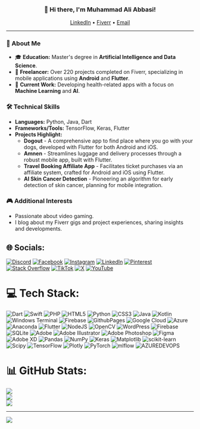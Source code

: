 <h3 align="center">👋 Hi there, I'm Muhammad Ali Abbasi!</h3>

<p align="center">
  <a href="https://www.linkedin.com/in/alyabbasi93/">LinkedIn</a> •
  <a href="https://www.fiverr.com/alyabbasi">Fiverr</a> •
  <a href="mailto:alyabbasi93@icloud.com">Email</a>
</p>

---

### 🌱 About Me
- 🎓 **Education:** Master's degree in **Artificial Intelligence and Data Science**.
- 💼 **Freelancer:** Over 220 projects completed on Fiverr, specializing in mobile applications using **Android** and **Flutter**.
- 🚀 **Current Work:** Developing health-related apps with a focus on **Machine Learning** and **AI**.

### 🛠️ Technical Skills
- **Languages:** Python, Java, Dart
- **Frameworks/Tools:** TensorFlow, Keras, Flutter
- **Projects Highlight:**
  - **Dogout** - A comprehensive app to find place where you go with your dogs, developed with Flutter for both Android and iOS.
  - **Amnen** - Streamlines luggage and delivery processes through a robust mobile app, built with Flutter.
  - **Travel Booking Affiliate App** - Facilitates ticket purchases via an affiliate system, crafted for Android and iOS using Flutter.
  - **AI Skin Cancer Detection** - Pioneering an algorithm for early detection of skin cancer, planning for mobile integration.

### 🎮 Additional Interests
- Passionate about video gaming.
- I blog about my Fiverr gigs and project experiences, sharing insights and developments.

## 🌐 Socials:
[![Discord](https://img.shields.io/badge/Discord-%237289DA.svg?logo=discord&logoColor=white)](https://discord.gg/alyabbasi93) [![Facebook](https://img.shields.io/badge/Facebook-%231877F2.svg?logo=Facebook&logoColor=white)](https://facebook.com/alyabbasi93) [![Instagram](https://img.shields.io/badge/Instagram-%23E4405F.svg?logo=Instagram&logoColor=white)](https://instagram.com/alyabbasi93) [![LinkedIn](https://img.shields.io/badge/LinkedIn-%230077B5.svg?logo=linkedin&logoColor=white)](https://linkedin.com/in/alyabbasi93) [![Pinterest](https://img.shields.io/badge/Pinterest-%23E60023.svg?logo=Pinterest&logoColor=white)](https://pinterest.com/alyabbasi93) [![Stack Overflow](https://img.shields.io/badge/-Stackoverflow-FE7A16?logo=stack-overflow&logoColor=white)](https://stackoverflow.com/users/muhammad-ali-abbasi) [![TikTok](https://img.shields.io/badge/TikTok-%23000000.svg?logo=TikTok&logoColor=white)](https://tiktok.com/@alyabbasi93) [![X](https://img.shields.io/badge/X-black.svg?logo=X&logoColor=white)](https://x.com/alyabbasi1) [![YouTube](https://img.shields.io/badge/YouTube-%23FF0000.svg?logo=YouTube&logoColor=white)](https://youtube.com/@myfiverrgigs3832) 

# 💻 Tech Stack:
![Dart](https://img.shields.io/badge/dart-%230175C2.svg?style=for-the-badge&logo=dart&logoColor=white) ![Swift](https://img.shields.io/badge/swift-F54A2A?style=for-the-badge&logo=swift&logoColor=white) ![PHP](https://img.shields.io/badge/php-%23777BB4.svg?style=for-the-badge&logo=php&logoColor=white) ![HTML5](https://img.shields.io/badge/html5-%23E34F26.svg?style=for-the-badge&logo=html5&logoColor=white) ![Python](https://img.shields.io/badge/python-3670A0?style=for-the-badge&logo=python&logoColor=ffdd54) ![CSS3](https://img.shields.io/badge/css3-%231572B6.svg?style=for-the-badge&logo=css3&logoColor=white) ![Java](https://img.shields.io/badge/java-%23ED8B00.svg?style=for-the-badge&logo=openjdk&logoColor=white) ![Kotlin](https://img.shields.io/badge/kotlin-%237F52FF.svg?style=for-the-badge&logo=kotlin&logoColor=white) ![Windows Terminal](https://img.shields.io/badge/Windows%20Terminal-%234D4D4D.svg?style=for-the-badge&logo=windows-terminal&logoColor=white) ![Firebase](https://img.shields.io/badge/firebase-%23039BE5.svg?style=for-the-badge&logo=firebase) ![GithubPages](https://img.shields.io/badge/github%20pages-121013?style=for-the-badge&logo=github&logoColor=white) ![Google Cloud](https://img.shields.io/badge/GoogleCloud-%234285F4.svg?style=for-the-badge&logo=google-cloud&logoColor=white) ![Azure](https://img.shields.io/badge/azure-%230072C6.svg?style=for-the-badge&logo=microsoftazure&logoColor=white) ![Anaconda](https://img.shields.io/badge/Anaconda-%2344A833.svg?style=for-the-badge&logo=anaconda&logoColor=white) ![Flutter](https://img.shields.io/badge/Flutter-%2302569B.svg?style=for-the-badge&logo=Flutter&logoColor=white) ![NodeJS](https://img.shields.io/badge/node.js-6DA55F?style=for-the-badge&logo=node.js&logoColor=white) ![OpenCV](https://img.shields.io/badge/opencv-%23white.svg?style=for-the-badge&logo=opencv&logoColor=white) ![WordPress](https://img.shields.io/badge/WordPress-%23117AC9.svg?style=for-the-badge&logo=WordPress&logoColor=white) ![Firebase](https://img.shields.io/badge/Firebase-039BE5?style=for-the-badge&logo=Firebase&logoColor=white) ![SQLite](https://img.shields.io/badge/sqlite-%2307405e.svg?style=for-the-badge&logo=sqlite&logoColor=white) ![Adobe](https://img.shields.io/badge/adobe-%23FF0000.svg?style=for-the-badge&logo=adobe&logoColor=white) ![Adobe Illustrator](https://img.shields.io/badge/adobe%20illustrator-%23FF9A00.svg?style=for-the-badge&logo=adobe%20illustrator&logoColor=white) ![Adobe Photoshop](https://img.shields.io/badge/adobe%20photoshop-%2331A8FF.svg?style=for-the-badge&logo=adobe%20photoshop&logoColor=white) ![Figma](https://img.shields.io/badge/figma-%23F24E1E.svg?style=for-the-badge&logo=figma&logoColor=white) ![Adobe XD](https://img.shields.io/badge/Adobe%20XD-470137?style=for-the-badge&logo=Adobe%20XD&logoColor=#FF61F6) ![Pandas](https://img.shields.io/badge/pandas-%23150458.svg?style=for-the-badge&logo=pandas&logoColor=white) ![NumPy](https://img.shields.io/badge/numpy-%23013243.svg?style=for-the-badge&logo=numpy&logoColor=white) ![Keras](https://img.shields.io/badge/Keras-%23D00000.svg?style=for-the-badge&logo=Keras&logoColor=white) ![Matplotlib](https://img.shields.io/badge/Matplotlib-%23ffffff.svg?style=for-the-badge&logo=Matplotlib&logoColor=black) ![scikit-learn](https://img.shields.io/badge/scikit--learn-%23F7931E.svg?style=for-the-badge&logo=scikit-learn&logoColor=white) ![Scipy](https://img.shields.io/badge/SciPy-%230C55A5.svg?style=for-the-badge&logo=scipy&logoColor=%white) ![TensorFlow](https://img.shields.io/badge/TensorFlow-%23FF6F00.svg?style=for-the-badge&logo=TensorFlow&logoColor=white) ![Plotly](https://img.shields.io/badge/Plotly-%233F4F75.svg?style=for-the-badge&logo=plotly&logoColor=white) ![PyTorch](https://img.shields.io/badge/PyTorch-%23EE4C2C.svg?style=for-the-badge&logo=PyTorch&logoColor=white) ![mlflow](https://img.shields.io/badge/mlflow-%23d9ead3.svg?style=for-the-badge&logo=numpy&logoColor=blue) ![AZUREDEVOPS](https://img.shields.io/badge/azuredevops-0078D7.svg?style=for-the-badge&logo=azuredevops&logoColor=white&color=%230078D7)
# 📊 GitHub Stats:
![](https://github-readme-stats.vercel.app/api?username=alyabbasi93&theme=dark&hide_border=false&include_all_commits=false&count_private=true)<br/>
![](https://github-readme-streak-stats.herokuapp.com/?user=alyabbasi93&theme=dark&hide_border=false)<br/>
![](https://github-readme-stats.vercel.app/api/top-langs/?username=alyabbasi93&theme=dark&hide_border=false&include_all_commits=false&count_private=true&layout=compact)

---
[![](https://visitcount.itsvg.in/api?id=alyabbasi93&icon=0&color=0)](https://visitcount.itsvg.in)

<!-- Proudly created with GPRM ( https://gprm.itsvg.in ) -->
